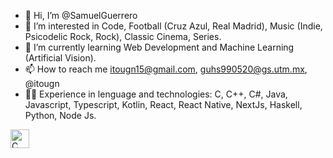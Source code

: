 - 👋 Hi, I’m @SamuelGuerrero
- 👀 I’m interested in Code, Football (Cruz Azul, Real Madrid), Music (Indie, Psicodelic Rock, Rock), Classic Cinema, Series.
- 🌱 I’m currently learning Web Development and Machine Learning (Artificial Vision).
- 📫 How to reach me itougn15@gmail.com, guhs990520@gs.utm.mx, @itougn
- 💪🏻 Experience in lenguage and technologies: C, C++, C#, Java, Javascript, Typescript, Kotlin, React, React Native, NextJs, Haskell, Python, Node Js.
<img src="https://github.com/SamuelGuerrero/SamuelGuerrero/assets/107590310/d81ced6b-bae0-44a0-a209-4237cc03f977" alt="C" width="30"/>
